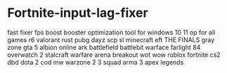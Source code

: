 # Fortnite-input-lag-fixer
fast fixer fps boost booster optimization tool for windows 10 11 op for all games r6 valorant rust pubg dayz scp sl minecraft eft THE FINALS gray zone gta 5 albion online ark battlefield battlebit warface farlight 84 overwatch 2 stalcraft warfare arena breakout wot wow roblox fortnite cs2 dbd dota 2 cod mw warzone 2 3 squad arma 3 apex legends
